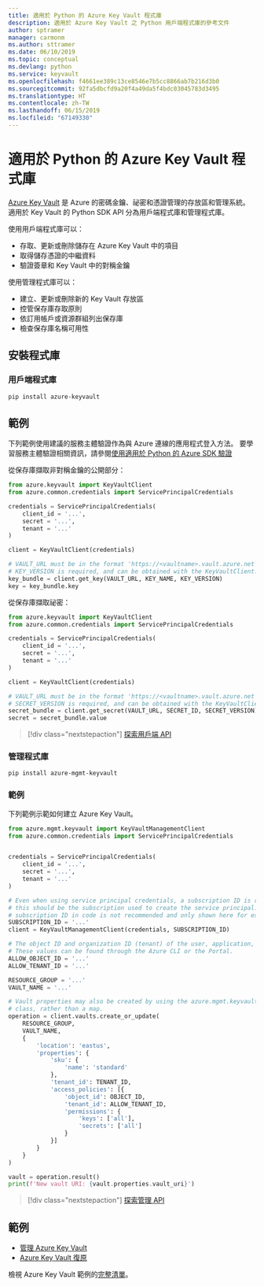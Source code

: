 ```yaml
---
title: 適用於 Python 的 Azure Key Vault 程式庫
description: 適用於 Azure Key Vault 之 Python 用戶端程式庫的參考文件
author: sptramer
manager: carmonm
ms.author: sttramer
ms.date: 06/10/2019
ms.topic: conceptual
ms.devlang: python
ms.service: keyvault
ms.openlocfilehash: f4661ee389c13ce8546e7b5cc8866ab7b216d3b0
ms.sourcegitcommit: 92fa5dbcfd9a20f4a49da5f4bdc03045783d3495
ms.translationtype: HT
ms.contentlocale: zh-TW
ms.lasthandoff: 06/15/2019
ms.locfileid: "67149330"
---
```

# <a name="azure-key-vault-libraries-for-python"></a>適用於 Python 的 Azure Key Vault 程式庫

[Azure Key Vault](/azure/key-vault/) 是 Azure 的密碼金鑰、祕密和憑證管理的存放區和管理系統。 適用於 Key Vault 的 Python SDK API 分為用戶端程式庫和管理程式庫。

使用用戶端程式庫可以：
- 存取、更新或刪除儲存在 Azure Key Vault 中的項目
- 取得儲存憑證的中繼資料
- 驗證簽章和 Key Vault 中的對稱金鑰

使用管理程式庫可以：
- 建立、更新或刪除新的 Key Vault 存放區
- 控管保存庫存取原則
- 依訂用帳戶或資源群組列出保存庫
- 檢查保存庫名稱可用性

## <a name="install-the-libraries"></a>安裝程式庫

### <a name="client-library"></a>用戶端程式庫

```bash
pip install azure-keyvault
```

## <a name="examples"></a>範例

下列範例使用建議的服務主體驗證作為與 Azure 連線的應用程式登入方法。 要學習服務主體驗證相關資訊，請參閱[使用適用於 Python 的 Azure SDK 驗證](https://docs.microsoft.com/en-us/python/azure/python-sdk-azure-authenticate)

從保存庫擷取非對稱金鑰的公開部分：

```python
from azure.keyvault import KeyVaultClient
from azure.common.credentials import ServicePrincipalCredentials

credentials = ServicePrincipalCredentials(
    client_id = '...',
    secret = '...',
    tenant = '...'
)

client = KeyVaultClient(credentials)

# VAULT_URL must be in the format 'https://<vaultname>.vault.azure.net'
# KEY_VERSION is required, and can be obtained with the KeyVaultClient.get_key_versions(self, vault_url, key_name) API
key_bundle = client.get_key(VAULT_URL, KEY_NAME, KEY_VERSION)
key = key_bundle.key
```

從保存庫擷取祕密：

```python
from azure.keyvault import KeyVaultClient
from azure.common.credentials import ServicePrincipalCredentials

credentials = ServicePrincipalCredentials(
    client_id = '...',
    secret = '...',
    tenant = '...'
)

client = KeyVaultClient(credentials)

# VAULT_URL must be in the format 'https://<vaultname>.vault.azure.net'
# SECRET_VERSION is required, and can be obtained with the KeyVaultClient.get_secret_versions(self, vault_url, secret_id) API
secret_bundle = client.get_secret(VAULT_URL, SECRET_ID, SECRET_VERSION)
secret = secret_bundle.value
```

> [!div class="nextstepaction"]
> [探索用戶端 API](/python/api/overview/azure/keyvault/client)

### <a name="management-library"></a>管理程式庫

```bash
pip install azure-mgmt-keyvault
```

### <a name="example"></a>範例

下列範例示範如何建立 Azure Key Vault。 

```python
from azure.mgmt.keyvault import KeyVaultManagementClient
from azure.common.credentials import ServicePrincipalCredentials


credentials = ServicePrincipalCredentials(
    client_id = '...',
    secret = '...',
    tenant = '...'
)

# Even when using service principal credentials, a subscription ID is required. For service principals,
# this should be the subscription used to create the service principal. Storing a token like a valid
# subscription ID in code is not recommended and only shown here for example purposes.
SUBSCRIPTION_ID = '...'
client = KeyVaultManagementClient(credentials, SUBSCRIPTION_ID)

# The object ID and organization ID (tenant) of the user, application, or service principal for access policies.
# These values can be found through the Azure CLI or the Portal.
ALLOW_OBJECT_ID = '...'
ALLOW_TENANT_ID = '...'

RESOURCE_GROUP = '...'
VAULT_NAME = '...'

# Vault properties may also be created by using the azure.mgmt.keyvault.models.VaultCreateOrUpdateParameters
# class, rather than a map. 
operation = client.vaults.create_or_update(
    RESOURCE_GROUP,
    VAULT_NAME,
    {
        'location': 'eastus',
        'properties': {
            'sku': {
                'name': 'standard'
            },
            'tenant_id': TENANT_ID,
            'access_policies': [{
                'object_id': OBJECT_ID,
                'tenant_id': ALLOW_TENANT_ID,
                'permissions': {
                    'keys': ['all'],
                    'secrets': ['all']
                }
            }]
        }
    }
)

vault = operation.result()
print(f'New vault URI: {vault.properties.vault_uri}')
```

> [!div class="nextstepaction"]
> [探索管理 API](/python/api/overview/azure/keyvault/management)

## <a name="samples"></a>範例
* [管理 Azure Key Vault][1] 
* [Azure Key Vault 復原][2]

[1]: https://azure.microsoft.com/resources/samples/key-vault-python-manage/
[2]: https://azure.microsoft.com/resources/samples/key-vault-recovery-python/

檢視 Azure Key Vault 範例的[完整清單](https://azure.microsoft.com/resources/samples/?platform=python&term=key+vault)。 

